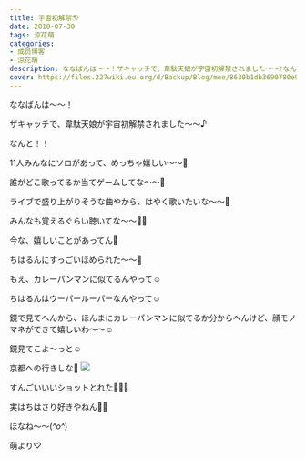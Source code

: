 ```yaml
---
title: 宇宙初解禁🌎
date: 2018-07-30
tags: 涼花萌
categories: 
- 成员博客
- 涼花萌
description: ななばんは〜〜！ザキャッチで、韋駄天娘が宇宙初解禁されました〜〜♪なんと！！11人みんなにソロがあって、めっちゃ嬉しい〜〜💓誰がどこ歌ってるか当てゲームしてな...
cover: https://files.227wiki.eu.org/d/Backup/Blog/moe/8630b1db3690780e9ca2bed870772.jpg 
---
```






ななばんは〜〜！




ザキャッチで、韋駄天娘が宇宙初解禁されました〜〜♪




なんと！！

11人みんなにソロがあって、めっちゃ嬉しい〜〜💓




誰がどこ歌ってるか当てゲームしてな〜〜💓




ライブで盛り上がりそうな曲やから、はやく歌いたいな〜〜💓




みんなも覚えるぐらい聴いてな〜〜👂🏻










今な、嬉しいことがあってん💓


ちはるんにすっごいほめられた〜〜💓





もえ、カレーパンマンに似てるんやって☺️



ちはるんはウーパールーパーなんやって☺️





鏡で見てへんから、ほんまにカレーパンマンに似てるか分からへんけど、顔モノマネができて嬉しいわ〜〜☺️





鏡見てこよ〜っと☺️









京都への行きしな💓
![](https://files.227wiki.eu.org/d/Backup/Blog/moe/8630b1db3690780e9ca2bed870772.jpg)





すんごいいいショットとれた💓💓💓


実はちはさり好きやねん🙈💓







ほなね〜〜(*^o^*)




萌より♡


